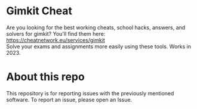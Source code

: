 # Gimkit Cheat  
Are you looking for the best working cheats, school hacks, answers, and solvers for gimkit? You'll find them here: https://cheatnetwork.eu/services/gimkit  
Solve your exams and assignments more easily using these tools. Works in 2023.  
# About this repo  
This repository is for reporting issues with the previously mentioned software. To report an issue, please open an Issue.  
